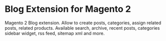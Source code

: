 # Blog Extension for Magento 2
Magento 2 Blog extension. Allow to create posts, categories, assign related posts, related products. Available search, archive, recent posts, categories sidebar widget, rss feed, sitemap xml and more.
